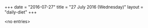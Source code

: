 +++
date = "2016-07-27"
title = "27 July 2016 (Wednesday)"
layout = "daily-diet"
+++

<p>&lt;no entries&gt;</p>